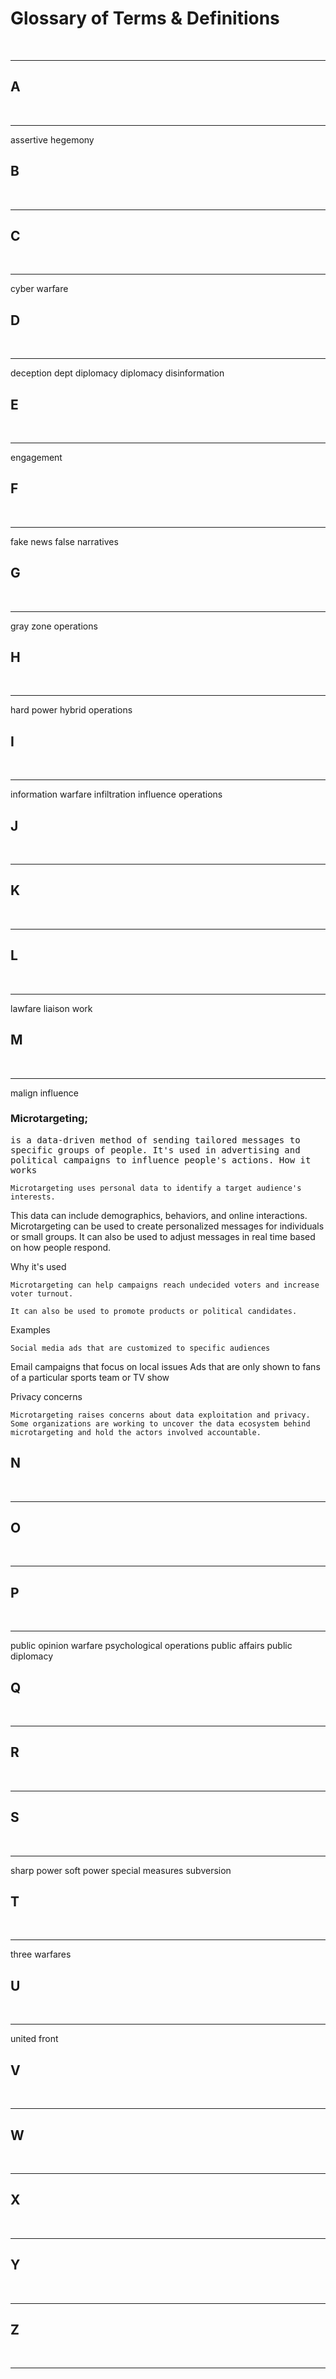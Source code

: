 
# Glossary of Terms & Definitions
<br>
<hr noshade> 

## A
<br>
<hr noshade>
    assertive hegemony
    
## B
<br>
<hr noshade>

## C
<br>
<hr noshade>
    cyber warfare
    
## D
<br>
<hr noshade>
    deception
    dept diplomacy
    diplomacy
    disinformation
    
## E
<br>
<hr noshade>
    engagement
    
## F
<br>
<hr noshade>
    fake news
    false narratives
    
## G
<br>
<hr noshade>
    gray zone operations
    
## H
<br>
<hr noshade>
    hard power
    hybrid operations
    
## I
<br>
<hr noshade>
    information warfare
    infiltration
    influence operations
    
## J
<br>
<hr noshade>

## K
<br>
<hr noshade>

## L
<br>
<hr noshade>
    lawfare
    liaison work
    
## M
<br>
<hr noshade>
    malign influence

### Microtargeting;
<tt>is a data-driven method of sending tailored messages to specific groups of people. It's used in advertising and political campaigns to influence people's actions. 
How it works</tt>

    Microtargeting uses personal data to identify a target audience's interests. 

This data can include demographics, behaviors, and online interactions. 
Microtargeting can be used to create personalized messages for individuals or small groups. 
It can also be used to adjust messages in real time based on how people respond. 

Why it's used

    Microtargeting can help campaigns reach undecided voters and increase voter turnout. 

    It can also be used to promote products or political candidates. 

Examples

    Social media ads that are customized to specific audiences 

Email campaigns that focus on local issues 
Ads that are only shown to fans of a particular sports team or TV show 

Privacy concerns 

    Microtargeting raises concerns about data exploitation and privacy.
    Some organizations are working to uncover the data ecosystem behind microtargeting and hold the actors involved accountable.

## N
<br>
<hr noshade>

## O
<br>
<hr noshade>

## P
<br>
<hr noshade>
    public opinion warfare
    psychological operations
    public affairs
    public diplomacy
    
## Q
<br>
<hr noshade>

## R
<br>
<hr noshade>

## S
<br>
<hr noshade>
    sharp power
    soft power
    special measures
    subversion
    
## T
<br>
<hr noshade>
    three warfares
    
## U
<br>
<hr noshade>
    united front
    
## V
<br>
<hr noshade>

## W
<br>
<hr noshade>

## X
<br>
<hr noshade>

## Y
<br>
<hr noshade>

## Z
<br>
<hr noshade>




